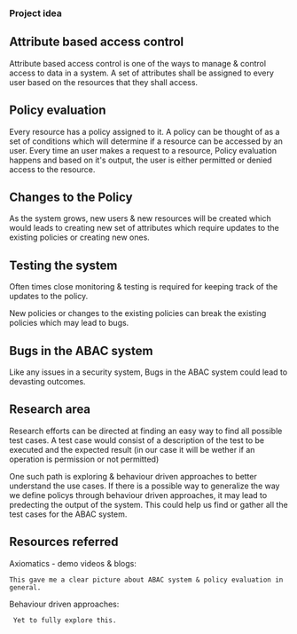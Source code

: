 ### Project idea

## Attribute based access control

Attribute based access control is one of the ways to manage & control access to data in a system. A set of attributes shall be assigned to every user based on the resources that they shall access. 

## Policy evaluation

Every resource has a policy assigned to it. A policy can be thought of as a set of conditions which will determine if a resource can be accessed by an user. Every time an user makes a request to a resource, Policy evaluation happens and based on it's output, the user is either permitted or denied access to the resource. 

## Changes to the Policy

As the system grows, new users & new resources will be created which would leads to creating new set of attributes which require updates to the existing policies or creating new ones. 


## Testing the system
Often times close monitoring & testing is required for keeping track of the updates to the policy.

New policies or changes to the existing policies can break the existing policies which may lead to bugs.


## Bugs in the ABAC system

Like any issues in a security system, Bugs in the ABAC system could lead to devasting outcomes. 

## Research area

Research efforts can be directed at finding an easy way to find all possible test cases. A test case would consist of a description of the test to be executed and the expected result (in our case it will be wether if an operation is permission or not permitted)

One such path is exploring & behaviour driven approaches to better understand the use cases. If there is a possible way to generalize the way we define policys through behaviour driven approaches, it may lead to predecting the output of the system. This could help us find or gather all the test cases for the ABAC system.

## Resources referred

Axiomatics - demo videos & blogs:

    This gave me a clear picture about ABAC system & policy evaluation in general. 

Behaviour driven approaches:

     Yet to fully explore this.